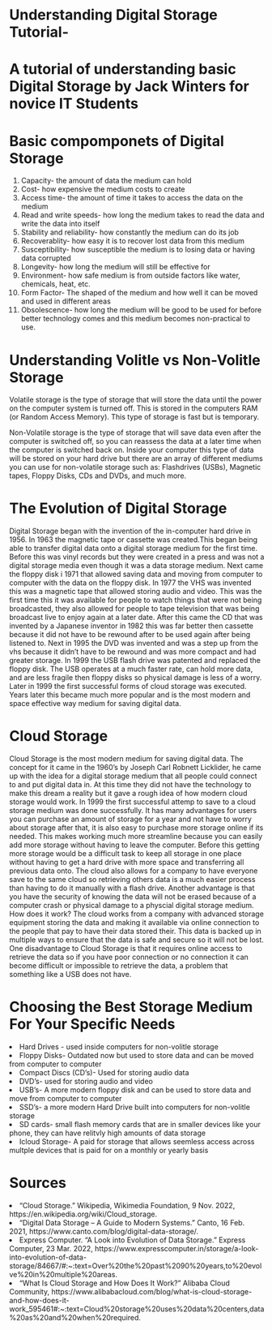 # Understanding Digital Storage Tutorial-
A tutorial of understanding basic Digital Storage by Jack Winters for novice IT Students
========================================================================================
<h1>Basic compomponets of Digital Storage</h1>
<ol>
<li>Capacity- the amount of data the medium can hold</li>
<li>Cost- how expensive the medium costs to create</li>
<li>Access time- the amount of time it takes to access the data on the medium</li>
<li>Read and write speeds- how long the medium takes to read the data and write the data into itself</li>
<li>Stability and reliability- how constantly the medium can do its job</li>
<li>Recoverablity- how easy it is to recover lost data from this medium</li>
<li>Susceptibility- how susceptible the medium is to losing data or having data corrupted</li>
<li>Longevity- how long the medium will still be effective for</li>
<li>Environment- how safe medium is from outside factors like water, chemicals, heat, etc.</li>
<li>Form Factor- The shaped of the medium and how well it can be moved and used in different areas</li>
<li>Obsolescence- how long the medium will be good to be used for before better technology comes and this medium becomes non-practical to use.</li>
</ol>
<h1>Understanding Volitle vs Non-Volitle Storage</h1>
<p>Volatile storage is the type of storage that will store the data until the power on the computer system is turned off. This is stored in the computers RAM (or Random Access Memory). This type of storage is fast but is temporary.</p>
<p>Non-Volatile storage is the type of storage that will save data even after the computer is switched off, so you can reassess the data at a  later time when the computer is switched back on. Inside your computer this type of data will be stored on your hard drive but there are an array of different mediums you can use for non-volatile storage such as: Flashdrives (USBs), Magnetic tapes, Floppy Disks, CDs and DVDs, and much more.</p>
<h1>The Evolution of Digital Storage</h1>
<p>Digital Storage began with the invention of the in-computer hard drive in 1956.  In 1963 the magnetic tape or cassette was created.This began being able to transfer digital data onto a digital storage medium for the first time. Before this was vinyl records but they were created in a press and was not a digital storage media even though it was a data storage medium. Next came the floppy disk i 1971 that allowed saving data and moving from computer to computer with the data on the floppy disk. In 1977 the VHS was invented this was a magnetic tape that allowed storing audio and video. This was the first time this it was available for people to watch things that were not being broadcasted, they also allowed for people to tape television that was being broadcast live to enjoy again at a later date. After this came the CD that was invented by a Japanese inventor in 1982 this was far better then cassette because it did not have to be rewound after to be used again after being listened to. Next in 1995 the DVD was invented and was a step up from the vhs because it didn’t have to be rewound and was more compact and had greater storage. In 1999 the USB flash drive was patented and replaced the floppy disk. The USB operates at a much faster rate, can hold more data, and are less fragile then floppy disks so physical damage is less of a worry. Later in 1999 the first successful forms of cloud storage was executed. Years later this became much more popular and is the most modern and space effective way medium for saving digital data.</p>
<h1>Cloud Storage</h1>
<p>Cloud Storage is the most modern medium for saving digital data. The concept for it came in the 1960’s by Joseph Carl Robnett Licklider, he came up with the idea for a digital storage medium that all people could connect to and put digital data in. At this time they did not have the technology to make this dream a reality but it gave a rough idea of how modern cloud storage would work. In 1999 the first successful attemp to save to a cloud storage medium was done successfully. It has many advantages for users you can purchase an amount of storage for a year and not have to worry about storage after that, it is also easy to purchase more storage online if its needed. This makes working much more streamline because you can easily add more storage without having to leave the computer. Before this getting more storage would be a difficult task to keep all storage in one place without having to get a hard drive with more space and transferring all previous data onto. The cloud also allows for a company to have everyone save to the same cloud so retrieving others data is a much easier process than having to do it manually with a flash drive. Another advantage is that you have the security of knowing the data will not be erased because of a computer crash or physical damage to a physcial digital storage medium. 
	How does it work? The cloud works from a company with advanced storage equipment storing the data and making it available via online connection to the people that pay to have their data stored their. This data is backed up in multiple ways to ensure that the data is safe and secure so it will not be lost. 
	One disadvantage to Cloud Storage is that it requires online access to retrieve the data so if you have poor connection or no connection it can become difficult or impossible to retrieve the data, a problem that something like a USB does not have.</p>
<h1>Choosing the Best Storage Medium For Your Specific Needs</h1>
<li> Hard Drives - used inside computers for non-volitle storage</li>
<li>Floppy Disks- Outdated now but used to store data and can be moved from computer to computer</li>
<li>Compact Discs (CD’s)- Used for storing audio data</li>
<li>DVD’s- used for storing audio and video</li>
<li>USB’s- A more modern floppy disk and can be used to store data and move from computer to computer</li>
<li>SSD’s- a more modern Hard Drive built into computers for non-volitle storage</li>
<li>SD cards- small flash memory cards that are in smaller devices like your phone, they can have relitvly high amounts of data storage</li>
<li>Icloud Storage- A paid for storage that allows seemless access across multple devices that is paid for on a monthly or yearly basis</li>
<h1>Sources</h1>
<li>“Cloud Storage.” Wikipedia, Wikimedia Foundation, 9 Nov. 2022, https://en.wikipedia.org/wiki/Cloud_storage.</li>
<li>“Digital Data Storage – A Guide to Modern Systems.” Canto, 16 Feb. 2021, https://www.canto.com/blog/digital-data-storage/.</li>
<li>Express Computer. “A Look into Evolution of Data Storage.” Express Computer, 23 Mar. 2022, https://www.expresscomputer.in/storage/a-look-into-evolution-of-data-storage/84667/#:~:text=Over%20the%20past%2090%20years,to%20evolve%20in%20multiple%20areas.</li>
<li>“What Is Cloud Storage and How Does It Work?” Alibaba Cloud Community, https://www.alibabacloud.com/blog/what-is-cloud-storage-and-how-does-it-work_595461#:~:text=Cloud%20storage%20uses%20data%20centers,data%20as%20and%20when%20required.</li>







